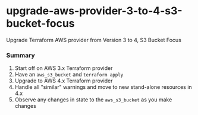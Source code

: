 # upgrade-aws-provider-3-to-4-s3-bucket-focus
Upgrade Terraform AWS provider from Version 3 to 4, S3 Bucket Focus

### Summary

1. Start off on AWS 3.x Terraform provider
2. Have an `aws_s3_bucket` and `terraform apply`
3. Upgrade to AWS 4.x Terraform provider
4. Handle all "similar" warnings and move to new stand-alone resources in 4.x
5. Observe any changes in state to the `aws_s3_bucket` as you make changes